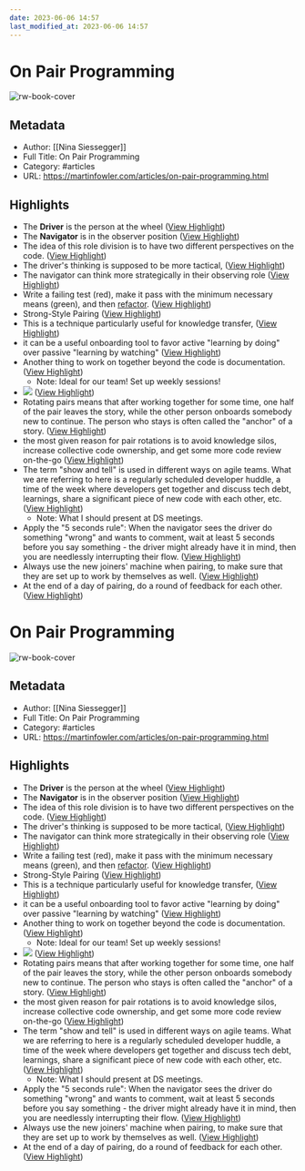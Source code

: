 ```yaml
---
date: 2023-06-06 14:57
last_modified_at: 2023-06-06 14:57
---
```

# On Pair Programming

![rw-book-cover](https://martinfowler.com/articles/on-pair-programming/card.jpg)

## Metadata
- Author: [[Nina Siessegger]]
- Full Title: On Pair Programming
- Category: #articles
- URL: https://martinfowler.com/articles/on-pair-programming.html

## Highlights
- The **Driver** is the person at the wheel ([View Highlight](https://read.readwise.io/read/01h1thr1qafm521yc7cn197jhg))
- The **Navigator** is in the observer position ([View Highlight](https://read.readwise.io/read/01h1thr56ehcz3pc1smmmg82bg))
- The idea of this role division is to have two different perspectives on the code. ([View Highlight](https://read.readwise.io/read/01h1thqvt8jsp8ctzb4kgcgn9s))
- The driver's thinking is supposed to be more tactical, ([View Highlight](https://read.readwise.io/read/01h1thre41v1sebvezrnbf7x3q))
- The navigator can think more strategically in their observing role ([View Highlight](https://read.readwise.io/read/01h1thrqme51pgqx1f6wg2kzmx))
- Write a failing test (red), make it pass with the minimum necessary means (green), and then [refactor](https://martinfowler.com/tags/refactoring.html). ([View Highlight](https://read.readwise.io/read/01h1thta0ywn2fbdz1yx1gewcf))
- Strong-Style Pairing ([View Highlight](https://read.readwise.io/read/01h1thvttsnjdjcanxns1bjn1g))
- This is a technique particularly useful for knowledge transfer, ([View Highlight](https://read.readwise.io/read/01h1thvyqh2tb2n37w2t8eq29w))
- it can be a useful onboarding tool to favor active "learning by doing" over passive "learning by watching" ([View Highlight](https://read.readwise.io/read/01h1thvf72hfc6386c75s6dkjc))
- Another thing to work on together beyond the code is documentation. ([View Highlight](https://read.readwise.io/read/01h1thyre7z67zrj0yc8p2kk1t))
    - Note: Ideal for our team! Set up weekly sessions!
- ![](https://martinfowler.com/articles/on-pair-programming/pomodoro.png) ([View Highlight](https://read.readwise.io/read/01h1tj03apdkx4xqbwbzjvtg8p))
- Rotating pairs means that after working together for some time, one half of the pair leaves the story, while the other person onboards somebody new to continue. The person who stays is often called the "anchor" of a story. ([View Highlight](https://read.readwise.io/read/01h1tj0zcwb6b9mgdme2gyfcvn))
- the most given reason for pair rotations is to avoid knowledge silos, increase collective code ownership, and get some more code review on-the-go ([View Highlight](https://read.readwise.io/read/01h1tj1hsc4d7b8wp3p4ay4t6d))
- The term "show and tell" is used in different ways on agile teams. What we are referring to here is a regularly scheduled developer huddle, a time of the week where developers get together and discuss tech debt, learnings, share a significant piece of new code with each other, etc. ([View Highlight](https://read.readwise.io/read/01h1tj2amx8hsc1rw31116420q))
    - Note: What I should present at DS meetings.
- Apply the "5 seconds rule": When the navigator sees the driver do something "wrong" and wants to comment, wait at least 5 seconds before you say something - the driver might already have it in mind, then you are needlessly interrupting their flow. ([View Highlight](https://read.readwise.io/read/01h1vdq1yfxjsnnrm0g4scyysp))
- Always use the new joiners' machine when pairing, to make sure that they are set up to work by themselves as well. ([View Highlight](https://read.readwise.io/read/01h1vdxhh36wapq116vhhqw5nj))
- At the end of a day of pairing, do a round of feedback for each other. ([View Highlight](https://read.readwise.io/read/01h1vdznqbvg6axgz4apqr6yez))
# On Pair Programming

![rw-book-cover](https://martinfowler.com/articles/on-pair-programming/card.jpg)

## Metadata
- Author: [[Nina Siessegger]]
- Full Title: On Pair Programming
- Category: #articles
- URL: https://martinfowler.com/articles/on-pair-programming.html

## Highlights
- The **Driver** is the person at the wheel ([View Highlight](https://read.readwise.io/read/01h1thr1qafm521yc7cn197jhg))
- The **Navigator** is in the observer position ([View Highlight](https://read.readwise.io/read/01h1thr56ehcz3pc1smmmg82bg))
- The idea of this role division is to have two different perspectives on the code. ([View Highlight](https://read.readwise.io/read/01h1thqvt8jsp8ctzb4kgcgn9s))
- The driver's thinking is supposed to be more tactical, ([View Highlight](https://read.readwise.io/read/01h1thre41v1sebvezrnbf7x3q))
- The navigator can think more strategically in their observing role ([View Highlight](https://read.readwise.io/read/01h1thrqme51pgqx1f6wg2kzmx))
- Write a failing test (red), make it pass with the minimum necessary means (green), and then [refactor](https://martinfowler.com/tags/refactoring.html). ([View Highlight](https://read.readwise.io/read/01h1thta0ywn2fbdz1yx1gewcf))
- Strong-Style Pairing ([View Highlight](https://read.readwise.io/read/01h1thvttsnjdjcanxns1bjn1g))
- This is a technique particularly useful for knowledge transfer, ([View Highlight](https://read.readwise.io/read/01h1thvyqh2tb2n37w2t8eq29w))
- it can be a useful onboarding tool to favor active "learning by doing" over passive "learning by watching" ([View Highlight](https://read.readwise.io/read/01h1thvf72hfc6386c75s6dkjc))
- Another thing to work on together beyond the code is documentation. ([View Highlight](https://read.readwise.io/read/01h1thyre7z67zrj0yc8p2kk1t))
    - Note: Ideal for our team! Set up weekly sessions!
- ![](https://martinfowler.com/articles/on-pair-programming/pomodoro.png) ([View Highlight](https://read.readwise.io/read/01h1tj03apdkx4xqbwbzjvtg8p))
- Rotating pairs means that after working together for some time, one half of the pair leaves the story, while the other person onboards somebody new to continue. The person who stays is often called the "anchor" of a story. ([View Highlight](https://read.readwise.io/read/01h1tj0zcwb6b9mgdme2gyfcvn))
- the most given reason for pair rotations is to avoid knowledge silos, increase collective code ownership, and get some more code review on-the-go ([View Highlight](https://read.readwise.io/read/01h1tj1hsc4d7b8wp3p4ay4t6d))
- The term "show and tell" is used in different ways on agile teams. What we are referring to here is a regularly scheduled developer huddle, a time of the week where developers get together and discuss tech debt, learnings, share a significant piece of new code with each other, etc. ([View Highlight](https://read.readwise.io/read/01h1tj2amx8hsc1rw31116420q))
    - Note: What I should present at DS meetings.
- Apply the "5 seconds rule": When the navigator sees the driver do something "wrong" and wants to comment, wait at least 5 seconds before you say something - the driver might already have it in mind, then you are needlessly interrupting their flow. ([View Highlight](https://read.readwise.io/read/01h1vdq1yfxjsnnrm0g4scyysp))
- Always use the new joiners' machine when pairing, to make sure that they are set up to work by themselves as well. ([View Highlight](https://read.readwise.io/read/01h1vdxhh36wapq116vhhqw5nj))
- At the end of a day of pairing, do a round of feedback for each other. ([View Highlight](https://read.readwise.io/read/01h1vdznqbvg6axgz4apqr6yez))
